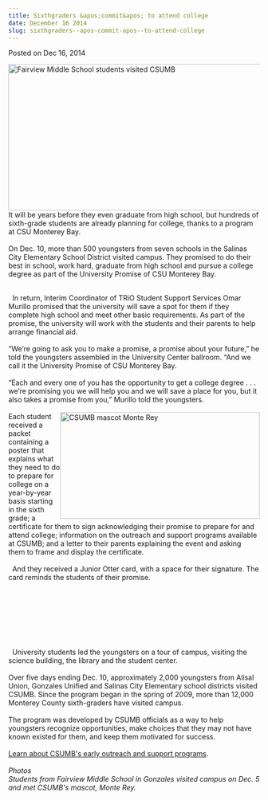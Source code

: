 ```yaml
---
title: Sixthgraders &apos;commit&apos; to attend college
date: December 16 2014
slug: sixthgraders--apos-commit-apos--to-attend-college
---
```





<span class="date">Posted on Dec 16, 2014    </span>
<p><img alt="Fairview Middle School students visited CSUMB" src="http://news.csumb.edu/sites/default/files/65/attachments/news/images/gonzales_kids_with_monte_web.jpg" style="width:525px; height:294px; float:left">It will be years
before they even graduate from high school, but hundreds of
sixth-grade students are already planning for college, thanks to a
program at CSU Monterey Bay.&#x2028;<br>
<br>
On Dec. 10, more than 500 youngsters from seven schools in the
Salinas City Elementary School District visited campus. They
promised to do their best in school, work hard, graduate from high
school and pursue a college degree as part of the University
Promise of CSU Monterey Bay.</br></br></img></p>
<p>&#x2028;&#x2028;In return, Interim Coordinator of TRiO Student Support
Services Omar Murillo promised that the university will save a spot
for them if they complete high school and meet other basic
requirements. As part of the promise, the university will work with
the students and their parents to help arrange financial
aid.&#x2028;&#x2028;<br>
<br>
&#x201C;We&#x2019;re going to ask you to make a promise, a promise about your
future,&#x201D; he told the youngsters assembled in the University Center
ballroom. &#x201C;And we call it the University Promise of CSU Monterey
Bay.&#x2028;&#x2028;<br>
<br>
&#x201C;Each and every one of you has the opportunity to get a college
degree . . . we&#x2019;re promising you we will help you and we will save
a place for you, but it also takes a promise from you,&#x201D; Murillo
told the youngsters.<br>
<br>
<img alt="CSUMB mascot Monte Rey" src="http://news.csumb.edu/sites/default/files/65/attachments/news/images/monte_rey_with_students_for_web.jpg" style="float:right; width:400px; height:214px">Each student
received a packet containing a poster that explains what they need
to do to prepare for college on a year-by-year basis starting in
the sixth grade; a certificate for them to sign acknowledging their
promise to prepare for and attend college; information on the
outreach and support programs available at CSUMB; and a letter to
their parents explaining the event and asking them to frame and
display the certificate.<br>
<br>
&#x2028;&#x2028;And they received a Junior Otter card, with a space for their
signature. The card reminds the students of their promise.</br></br></img></br></br></br></br></br></br></p>
<p>&#x2028;&#x2028;University students led the youngsters on a tour of campus,
visiting the science building, the library and the student
center.&#x2028;&#x2028;<br>
<br>
Over five days ending Dec. 10, approximately 2,000 youngsters from
Alisal Union, Gonzales Unified and Salinas City Elementary school
districts visited CSUMB. Since the program began in the spring of
2009, more than 12,000 Monterey County sixth-graders have visited
campus.&#x2028;&#x2028;&#x2028;&#x2028;<br>
<br>
The program was developed by CSUMB officials as a way to help
youngsters recognize opportunities, make choices that they may not
have known existed for them, and keep them motivated for
success.<br>
<br>
<a href="http://eosp.csumb.edu" rel="nofollow">Learn about CSUMB&apos;s
early outreach and support programs</a>.<br>
<br>
<em>Photos<br>
Students from Fairview Middle School in Gonzales visited campus on
Dec. 5 and met CSUMB&apos;s mascot, Monte Rey.</br></em><br>
<br>
&#xA0;</br></br></br></br></br></br></br></br></br></br></p>





